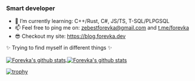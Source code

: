 ### Smart developer
- 🌱 I’m currently learning: C++/Rust, C#, JS/TS, T-SQL/PLPGSQL
- 📫 Feel free to ping me on: zebestforevka@gmail.com and [t.me/forevka](https://t.me/forevka)
- 😎 Checkout my site: https://blog.forevka.dev

✨ Trying to find myself in different things ✨

<!--
**Forevka/Forevka** is a ✨ _special_ ✨ repository because its `README.md` (this file) appears on your GitHub profile.

Here are some ideas to get you started:

- 🔭 I’m currently working on ...
- 🌱 I’m currently learning ...
- 👯 I’m looking to collaborate on ...
- 🤔 I’m looking for help with ...
- 💬 Ask me about ...
- 📫 How to reach me: ...
- 😄 Pronouns: ...
- ⚡ Fun fact: ...
-->
<a href="https://github.com/Forevka">
  <img align="center" src="https://github-readme-stats.anuraghazra1.vercel.app/api?username=forevka&show_icons=true&include_all_commits=true&theme=vue" alt="Forevka's github stats" />
</a>

<a href="https://github.com/Forevka">
  <img align="center" src="https://github-readme-stats.anuraghazra1.vercel.app/api/top-langs/?username=forevka&layout=compact&theme=vue" alt="Forevka's github stats" />
</a>

[![trophy](https://github-profile-trophy.vercel.app/?username=forevka&theme=onedark)](https://github.com/ryo-ma/github-profile-trophy)

